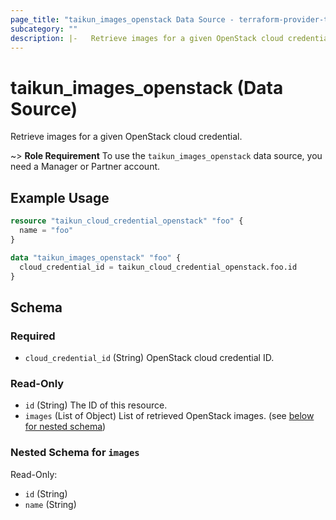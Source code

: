 ```yaml
---
page_title: "taikun_images_openstack Data Source - terraform-provider-taikun"
subcategory: ""
description: |-   Retrieve images for a given OpenStack cloud credential.
---
```


# taikun_images_openstack (Data Source)

Retrieve images for a given OpenStack cloud credential.

~> **Role Requirement** To use the `taikun_images_openstack` data source, you need a Manager or Partner account.

## Example Usage

```terraform
resource "taikun_cloud_credential_openstack" "foo" {
  name = "foo"
}

data "taikun_images_openstack" "foo" {
  cloud_credential_id = taikun_cloud_credential_openstack.foo.id
}
```

<!-- schema generated by tfplugindocs -->
## Schema

### Required

- `cloud_credential_id` (String) OpenStack cloud credential ID.

### Read-Only

- `id` (String) The ID of this resource.
- `images` (List of Object) List of retrieved OpenStack images. (see [below for nested schema](#nestedatt--images))

<a id="nestedatt--images"></a>
### Nested Schema for `images`

Read-Only:

- `id` (String)
- `name` (String)


